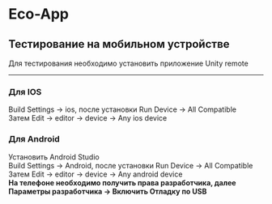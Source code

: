 # Eco-App

## Тестирование на мобильном устройстве
  
Для тестирования необходимо установить приложение Unity remote
____
### Для IOS
Build Settings -> ios, после установки Run Device -> All Compatible  
Затем Edit -> editor -> device -> Any ios device
### Для Android
Установить Android Studio  
Build Settings -> Android, после установки Run Device -> All Compatible  
Затем Edit -> editor -> device -> Any android device  
**На телефоне необходимо получить права разработчика, далее Параметры разработчика -> Включить Отладку по USB**
